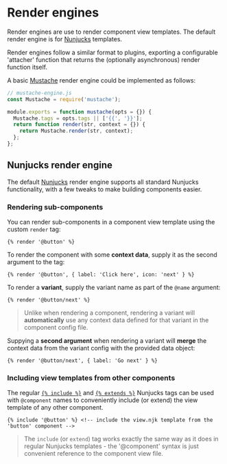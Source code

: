 # Render engines

Render engines are use to render component view templates. The default render engine is for [Nunjucks](https://mozilla.github.io/nunjucks/) templates.

Render engines follow a similar format to plugins, exporting a configurable 'attacher' function that returns the (optionally asynchronous) render function itself.

A basic [Mustache](https://github.com/janl/mustache.js/) render engine could be implemented as follows:

```js
// mustache-engine.js
const Mustache = require('mustache');

module.exports = function mustache(opts = {}) {
  Mustache.tags = opts.tags || ['{{', '}}'];
  return function render(str, context = {}) {
    return Mustache.render(str, context);
  };
};
```

## Nunjucks render engine

The default [Nunjucks](https://mozilla.github.io/nunjucks/) render engine supports all standard Nunjucks functionality, with a few tweaks to make building components easier.

### Rendering sub-components

You can render sub-components in a component view template using the custom `render` tag:

```twig
{% render '@button' %}
```

To render the component with some **context data**, supply it as the second argument to the tag:

```twig
{% render '@button', { label: 'Click here', icon: 'next' } %}
```

To render a **variant**, supply the variant name as part of the `@name` argument:

```twig
{% render '@button/next' %}
```

> Unlike when rendering a component, rendering a variant will **automatically** use any context data defined for that variant in the component config file.

Suppying a **second argument** when rendering a variant will **merge** the context data from the variant config with the provided data object:

```twig
{% render '@button/next', { label: 'Go next' } %}
```

### Including view templates from other components

The regular [`{% include %}`](https://mozilla.github.io/nunjucks/templating.html#include) and [`{% extends %}`](https://mozilla.github.io/nunjucks/templating.html#extends) Nunjucks tags can be used with `@component` names to conveniently include (or extend) the view template of any other component.

```twig
{% include '@button' %} <!-- include the view.njk template from the 'button' component -->
```

> The `include` (or `extend`) tag works exactly the same way as it does in regular Nunjucks templates - the '@component' syntax is just convenient reference to the component view file.
